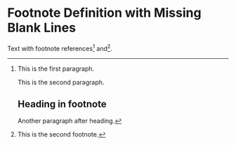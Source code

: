# Footnote Definition with Missing Blank Lines

[^1]: This is the first paragraph.

    This is the second paragraph.
    # Heading in footnote
    Another paragraph after heading.

[^2]: This is the second footnote.

Text with footnote references[^1] and[^2].
